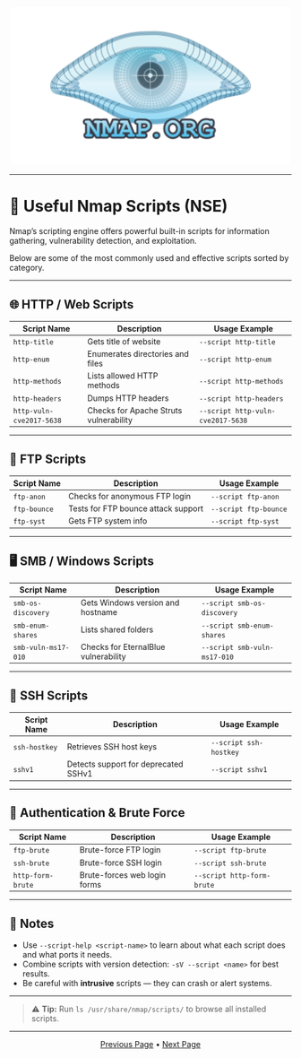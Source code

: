 <p align="center">
	<img src="https://raw.githubusercontent.com/xHak1m/Nmap/main/docs/images/nmap.png" width=500alt="nmap.png"/>
</p>

---

# 🔧 Useful Nmap Scripts (NSE)

Nmap’s scripting engine offers powerful built-in scripts for information gathering, vulnerability detection, and exploitation.

Below are some of the most commonly used and effective scripts sorted by category.

---

## 🌐 HTTP / Web Scripts

| Script Name       | Description                                       | Usage Example                      |
|-------------------|---------------------------------------------------|------------------------------------|
| `http-title`      | Gets title of website                            | `--script http-title`             |
| `http-enum`       | Enumerates directories and files                 | `--script http-enum`              |
| `http-methods`    | Lists allowed HTTP methods                       | `--script http-methods`           |
| `http-headers`    | Dumps HTTP headers                               | `--script http-headers`           |
| `http-vuln-cve2017-5638` | Checks for Apache Struts vulnerability | `--script http-vuln-cve2017-5638` |

---

## 📁 FTP Scripts

| Script Name       | Description                                       | Usage Example                      |
|-------------------|---------------------------------------------------|------------------------------------|
| `ftp-anon`        | Checks for anonymous FTP login                   | `--script ftp-anon`               |
| `ftp-bounce`      | Tests for FTP bounce attack support              | `--script ftp-bounce`             |
| `ftp-syst`        | Gets FTP system info                             | `--script ftp-syst`               |

---

## 🖥️ SMB / Windows Scripts

| Script Name         | Description                                    | Usage Example                     |
|---------------------|------------------------------------------------|-----------------------------------|
| `smb-os-discovery`  | Gets Windows version and hostname              | `--script smb-os-discovery`      |
| `smb-enum-shares`   | Lists shared folders                           | `--script smb-enum-shares`       |
| `smb-vuln-ms17-010` | Checks for EternalBlue vulnerability           | `--script smb-vuln-ms17-010`     |

---

## 🔐 SSH Scripts

| Script Name     | Description                                      | Usage Example                   |
|-----------------|--------------------------------------------------|---------------------------------|
| `ssh-hostkey`   | Retrieves SSH host keys                         | `--script ssh-hostkey`         |
| `sshv1`         | Detects support for deprecated SSHv1            | `--script sshv1`               |

---

## 🔑 Authentication & Brute Force

| Script Name        | Description                                     | Usage Example                      |
|--------------------|-------------------------------------------------|------------------------------------|
| `ftp-brute`        | Brute-force FTP login                           | `--script ftp-brute`              |
| `ssh-brute`        | Brute-force SSH login                           | `--script ssh-brute`              |
| `http-form-brute`  | Brute-forces web login forms                    | `--script http-form-brute`        |

---

## 📌 Notes

- Use `--script-help <script-name>` to learn about what each script does and what ports it needs.
- Combine scripts with version detection: `-sV --script <name>` for best results.
- Be careful with **intrusive** scripts — they can crash or alert systems.

---

> ⚠️ **Tip:** Run `ls /usr/share/nmap/scripts/` to browse all installed scripts.

---

<p align="center">
	<a href="https://github.com/xHak1m/Nmap/blob/main/docs/resources/3%20-%20Scripting%20Engine/1%20-%20Intro%20to%20NSE.md">Previous Page</a> • 
	<a href="https://github.com/xHak1m/Nmap/blob/main/docs/resources/3%20-%20Scripting%20Engine/3%20-%20Writing%20Custom%20Scripts.md">Next Page</a>
</p>
